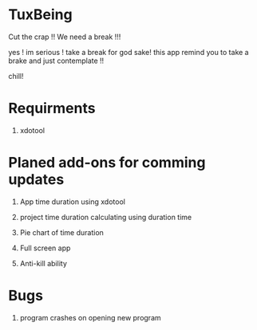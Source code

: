 # TuxBeing

Cut the crap !!
We need a break !!!

yes ! im  serious !
take a break for god sake!
this app remind you to take a brake and just contemplate !!

chill!

# Requirments
1. xdotool

# Planed add-ons for comming updates

1. App time duration using xdotool

2. project time duration calculating using duration time

3. Pie chart of time duration 

4. Full screen app

5. Anti-kill ability

# Bugs
1. program crashes on opening new program
